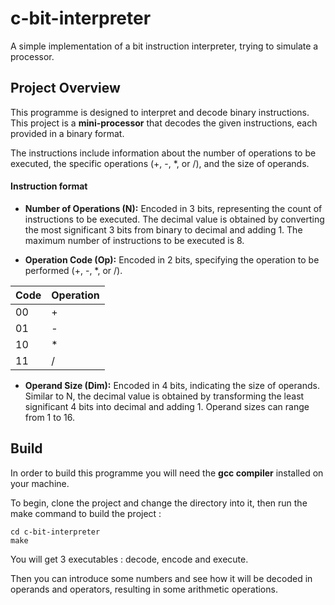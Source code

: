 # c-bit-interpreter

A simple implementation of a bit instruction interpreter, trying to simulate a processor.

## Project Overview

This programme is designed to interpret and decode binary instructions. This project is a **mini-processor** that decodes the given instructions, each provided in a binary format. 

The instructions include information about the number of operations to be executed, the specific operations (+, -, *, or /), and the size of operands.

#### Instruction format
- **Number of Operations (N):** Encoded in 3 bits, representing the count of instructions to be executed. The decimal value is obtained by converting the most significant 3 bits from binary to decimal and adding 1. The maximum number of instructions to be executed is 8.

- **Operation Code (Op):** Encoded in 2 bits, specifying the operation to be performed (+, -, *, or /).

| Code | Operation |
| ---- | --------- |
|  00  |     +     |
|  01  |     -     |
|  10  |     *     |
|  11  |     /     |


- **Operand Size (Dim):** Encoded in 4 bits, indicating the size of operands. Similar to N, the decimal value is obtained by transforming the least significant 4 bits into decimal and adding 1. Operand sizes can range from 1 to 16.


## Build

In order to build this programme you will need the **gcc compiler** installed on your machine.

To begin, clone the project and change the directory into it, then run the make command to build the project :
```
cd c-bit-interpreter
make
```

You will get 3 executables : decode, encode and execute.

Then you can introduce some numbers and see how it will be decoded in operands and operators, resulting in some arithmetic operations.
